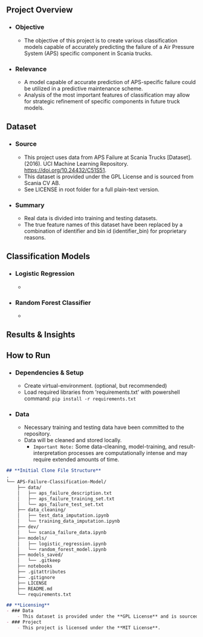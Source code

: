 ## **Project Overview**
- ### Objective
    - The objective of this project is to create various classification models capable of accurately predicting the failure of a Air Pressure System (APS) specific component in Scania trucks. 
- ### Relevance 
    - A model capable of accurate prediction of APS-specific failure could be utilized in a predictive maintenance scheme.
    - Analysis of the most important features of classification may allow for strategic refinement of specific components in future truck models.

## **Dataset**
- ### Source
    - This project uses data from APS Failure at Scania Trucks [Dataset]. (2016). UCI Machine Learning Repository. https://doi.org/10.24432/C51S51.
    - This dataset is provided under the GPL License and is sourced from Scania CV AB.
    - See LICENSE in root folder for a full plain-text version.
- ### Summary 
    - Real data is divided into training and testing datasets. 
    - The true feature names of this dataset have been replaced by a combination of identifier and bin id (identifier_bin) for proprietary reasons.
    
## **Classification Models**
- ### Logistic Regression
    - 
- ### Random Forest Classifier
    - 

## **Results & Insights**

## **How to Run**
- ### Dependencies & Setup
    - Create virtual-environment. (optional, but recommended)
    - Load required libraries from 'requirements.txt' with powershell command: `pip install -r requirements.txt`
- ### Data
    - Necessary training and testing data have been committed to the repository.
    - Data will be cleaned and stored locally.
        - `Important Note:` Some data-cleaning, model-training, and result-interpretation processes are computationally intense and may require extended amounts of time.

```markdown
## **Initial Clone File Structure**
.
└── APS-Failure-Classification-Model/
    ├── data/
    │   ├── aps_failure_description.txt
    │   ├── aps_failure_training_set.txt
    │   └── aps_failure_test_set.txt
    ├── data_cleaning/
    │   ├── test_data_imputation.ipynb
    │   └── training_data_imputation.ipynb
    ├── dev/
    │   └── scania_failure_data.ipynb
    ├── models/
    │   ├── logistic_regression.ipynb
    │   └── random_forest_model.ipynb
    ├── models_saved/
    │   └── .gitkeep
    ├── notebooks
    ├── .gitattributes
    ├── .gitignore
    ├── LICENSE
    ├── README.md
    └── requirements.txt

## **Licensing**
- ### Data
    - This dataset is provided under the **GPL License** and is sourced from Scania CV AB.
- ### Project
    - This project is licensed under the **MIT License**.







 
